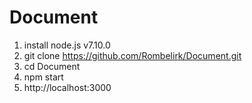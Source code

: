 # Document

1) install node.js v7.10.0
2) git clone https://github.com/Rombelirk/Document.git
3) cd Document
4) npm start
5) http://localhost:3000
